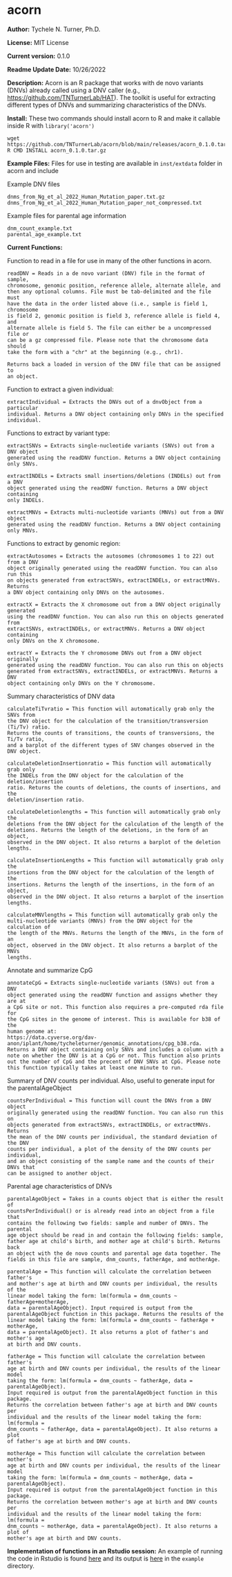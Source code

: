 # acorn

**Author:** Tychele N. Turner, Ph.D.

**License:** MIT License

**Current version:** 0.1.0

**Readme Update Date:** 10/26/2022

**Description:** Acorn is an R package that works with de novo variants (DNVs) already called using a DNV caller (e.g., https://github.com/TNTurnerLab/HAT). The toolkit is useful for extracting different types of DNVs and summarizing characteristics of the DNVs.

**Install:**
These two commands should install acorn to R and make it callable inside R with `library('acorn')`
```
wget https://github.com/TNTurnerLab/acorn/blob/main/releases/acorn_0.1.0.tar.gz
R CMD INSTALL acorn_0.1.0.tar.gz
```

**Example Files:** Files for use in testing are available in `inst/extdata` folder in acorn and include

Example DNV files
```
dnms_from_Ng_et_al_2022_Human_Mutation_paper.txt.gz
dnms_from_Ng_et_al_2022_Human_Mutation_paper_not_compressed.txt
```

Example files for parental age information
```
dnm_count_example.txt
parental_age_example.txt 
```

**Current Functions:**

Function to read in a file for use in many of the other functions in acorn.
```
readDNV = Reads in a de novo variant (DNV) file in the format of sample, 
chromosome, genomic position, reference allele, alternate allele, and 
then any optional columns. File must be tab-delimited and the file must 
have the data in the order listed above (i.e., sample is field 1, chromosome 
is field 2, genomic position is field 3, reference allele is field 4, and 
alternate allele is field 5. The file can either be a uncompressed file or 
can be a gz compressed file. Please note that the chromosome data should 
take the form with a "chr" at the beginning (e.g., chr1).

Returns back a loaded in version of the DNV file that can be assigned to 
an object.
```

Function to extract a given individual:
```
extractIndividual = Extracts the DNVs out of a dnvObject from a particular 
individual. Returns a DNV object containing only DNVs in the specified
individual.
``` 

Functions to extract by variant type:
```
extractSNVs = Extracts single-nucleotide variants (SNVs) out from a DNV object
generated using the readDNV function. Returns a DNV object containing only SNVs.

extractINDELs = Extracts small insertions/deletions (INDELs) out from a DNV 
object generated using the readDNV function. Returns a DNV object containing 
only INDELs.

extractMNVs = Extracts multi-nucleotide variants (MNVs) out from a DNV object
generated using the readDNV function. Returns a DNV object containing only MNVs.

```

Functions to extract by genomic region:
```
extractAutosomes = Extracts the autosomes (chromosomes 1 to 22) out from a DNV 
object originally generated using the readDNV function. You can also run this 
on objects generated from extractSNVs, extractINDELs, or extractMNVs. Returns 
a DNV object containing only DNVs on the autosomes.

extractX = Extracts the X chromosome out from a DNV object originally generated 
using the readDNV function. You can also run this on objects generated from
extractSNVs, extractINDELs, or extractMNVs. Returns a DNV object containing 
only DNVs on the X chromosome.

extractY = Extracts the Y chromosome DNVs out from a DNV object originally 
generated using the readDNV function. You can also run this on objects 
generated from extractSNVs, extractINDELs, or extractMNVs. Returns a DNV 
object containing only DNVs on the Y chromosome.
```

Summary characteristics of DNV data
```
calculateTiTvratio = This function will automatically grab only the SNVs from 
the DNV object for the calculation of the transition/transversion (Ti/Tv) ratio.
Returns the counts of transitions, the counts of transversions, the Ti/Tv ratio,
and a barplot of the different types of SNV changes observed in the DNV object.

calculateDeletionInsertionratio = This function will automatically grab only 
the INDELs from the DNV object for the calculation of the deletion/insertion 
ratio. Returns the counts of deletions, the counts of insertions, and the
deletion/insertion ratio.

calculateDeletionlengths = This function will automatically grab only the 
deletions from the DNV object for the calculation of the length of the 
deletions. Returns the length of the deletions, in the form of an object, 
observed in the DNV object. It also returns a barplot of the deletion lengths.

calculateInsertionLengths = This function will automatically grab only the 
insertions from the DNV object for the calculation of the length of the 
insertions. Returns the length of the insertions, in the form of an object, 
observed in the DNV object. It also returns a barplot of the insertion lengths.

calculateMNVlengths = This function will automatically grab only the 
multi-nucleotide variants (MNVs) from the DNV object for the calculation of 
the length of the MNVs. Returns the length of the MNVs, in the form of an 
object, observed in the DNV object. It also returns a barplot of the MNVs 
lengths.

```

Annotate and summarize CpG
```
annotateCpG = Extracts single-nucleotide variants (SNVs) out from a DNV 
object generated using the readDNV function and assigns whether they are at
a CpG site or not. This function also requires a pre-computed rda file for 
the CpG sites in the genome of interest. This is available for b38 of the
human genome at:  
https://data.cyverse.org/dav-anon/iplant/home/tycheleturner/genomic_annotations/cpg_b38.rda. 
Returns a DNV object containing only SNVs and includes a column with a 
note on whether the DNV is at a CpG or not. This function also prints 
out the number of CpG and the precent of DNV SNVs at CpG. Please note 
this function typically takes at least one minute to run.
```

Summary of DNV counts per individual. Also, useful to generate input for the parentalAgeObject
```
countsPerIndividual = This function will count the DNVs from a DNV object 
originally generated using the readDNV function. You can also run this on 
objects generated from extractSNVs, extractINDELs, or extractMNVs. Returns 
the mean of the DNV counts per individual, the standard deviation of the DNV 
counts per individual, a plot of the density of the DNV counts per individual,
and an object consisting of the sample name and the counts of their DNVs that
can be assigned to another object.
```

Parental age characteristics of DNVs
```
parentalAgeObject = Takes in a counts object that is either the result of
countsPerIndividual() or is already read into an object from a file that 
contains the following two fields: sample and number of DNVs. The parental 
age object should be read in and contain the following fields: sample, 
father age at child's birth, and mother age at child's birth. Returns back
an object with the de novo counts and parental age data together. The 
fields in this file are sample, dnm_counts, fatherAge, and motherAge.

parentalAge = This function will calculate the correlation between father's 
and mother's age at birth and DNV counts per individual, the results of the 
linear model taking the form: lm(formula = dnm_counts ~ fatherAge+motherAge, 
data = parentalAgeObject). Input required is output from the 
parentalAgeObject function in this package. Returns the results of the 
linear model taking the form: lm(formula = dnm_counts ~ fatherAge + motherAge, 
data = parentalAgeObject). It also returns a plot of father's and mother's age 
at birth and DNV counts.

fatherAge = This function will calculate the correlation between father's 
age at birth and DNV counts per individual, the results of the linear model 
taking the form: lm(formula = dnm_counts ~ fatherAge, data = parentalAgeObject).
Input required is output from the parentalAgeObject function in this package.
Returns the correlation between father's age at birth and DNV counts per 
individual and the results of the linear model taking the form: lm(formula =
dnm_counts ~ fatherAge, data = parentalAgeObject). It also returns a plot 
of father's age at birth and DNV counts.

motherAge = This function will calculate the correlation between mother's 
age at birth and DNV counts per individual, the results of the linear model 
taking the form: lm(formula = dnm_counts ~ motherAge, data = parentalAgeObject).
Input required is output from the parentalAgeObject function in this package.
Returns the correlation between mother's age at birth and DNV counts per 
individual and the results of the linear model taking the form: lm(formula =
dnm_counts ~ motherAge, data = parentalAgeObject). It also returns a plot of
mother's age at birth and DNV counts.
```

**Implementation of functions in an Rstudio session:** An example of running the code in Rstudio is found [here](https://github.com/TNTurnerLab/acorn/blob/main/example/example_in_Rstudio.Rmd) and its output is [here](https://github.com/TNTurnerLab/acorn/blob/main/example/example_in_Rstudio.pdf) in the `example` directory.


